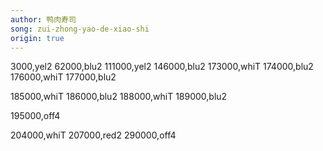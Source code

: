 ```yaml
---
author: 鸭肉寿司
song: zui-zhong-yao-de-xiao-shi
origin: true
---
```

3000,yel2
62000,blu2
111000,yel2
146000,blu2
173000,whiT
174000,blu2
176000,whiT
177000,blu2

185000,whiT
186000,blu2
188000,whiT
189000,blu2

195000,off4

204000,whiT
207000,red2
290000,off4